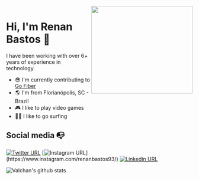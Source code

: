 <!--
**renanbastos93/renanbastos93** is a ✨ _special_ ✨ repository because its `README.md` (this file) appears on your GitHub profile.

Here are some ideas to get you started:

- 🔭 I’m currently working on ...
- 🌱 I’m currently learning ...
- 👯 I’m looking to collaborate on ...
- 🤔 I’m looking for help with ...
- 💬 Ask me about ...
- 📫 How to reach me: ...
- 😄 Pronouns: ...
- ⚡ Fun fact: ...
-->

<img align="right" width="274" height="237" src="https://www.pinclipart.com/picdir/big/571-5718253_golang-gopher-png-clipart.png">


# Hi, I'm Renan Bastos 👋
I have been working with over 6+ years of experience in technology.

<!-- - 🔭 I'm currently working as a Staff Engineer -->
<!-- - at [Traders Club](https://github.com/tradersclub) -->
- 😎 I'm currently contributing to [Go Fiber](https://github.com/gofiber/fiber)
- :earth_americas: I'm from Florianópolis, SC - Brazil
- :video_game: I like to play video games
- :surfing_man: I like to go surfing


## Social media :mailbox_with_no_mail:

[![Twitter URL](https://img.shields.io/twitter/url?color=%231DA1F2&label=follow&logo=twitter&logoColor=%231DA1F2&style=flat-square&url=https%3A%2F%2Fwww.reddit.com%2Fuser%2FFatChicken277)](https://twitter.com/renanbastos93)
[![Instagram URL](https://img.shields.io/twitter/url?color=%23fb3958&label=follow&logo=instagram&logoColor=%23fb3958&style=flat-square&url=https%3A%2F%2Fwww.instagram.com%2Falejorc_)](https://www.instagram.com/renanbastos93/)
[![Linkedin URL](https://img.shields.io/twitter/url?color=%230072b1&label=connect&logo=linkedin&logoColor=%230072b1&style=flat-square&url=https%3A%2F%2Fwww.linkedin.com%2Fin%2Falejandro-ramirez-ciceros%2F)](https://www.linkedin.com/in/renanbastos93/)

![Valchan's github stats](https://github-readme-stats.vercel.app/api?username=renanbastos93&show_icons=true&theme=blue-green)
